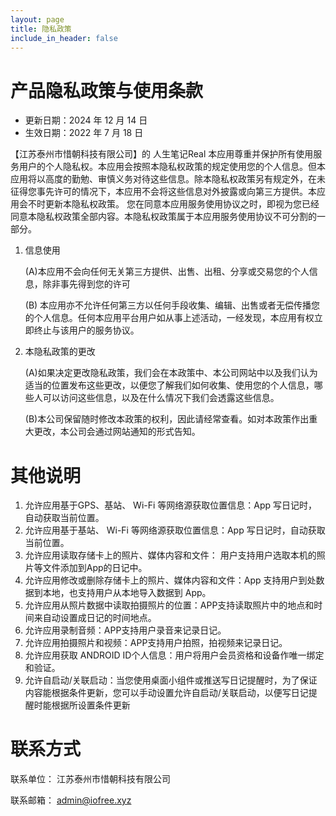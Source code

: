 ```yaml
---
layout: page
title: 隐私政策
include_in_header: false
---
```


# 产品隐私政策与使用条款

- 更新日期：2024 年 12 月 14 日
- 生效日期：2022 年 7 月 18 日

【江苏泰州市惜朝科技有限公司】的 人生笔记Real 本应用尊重并保护所有使用服务用户的个人隐私权。本应用会按照本隐私权政策的规定使用您的个人信息。但本应用将以高度的勤勉、审慎义务对待这些信息。除本隐私权政策另有规定外，在未征得您事先许可的情况下，本应用不会将这些信息对外披露或向第三方提供。本应用会不时更新本隐私权政策。 您在同意本应用服务使用协议之时，即视为您已经同意本隐私权政策全部内容。本隐私权政策属于本应用服务使用协议不可分割的一部分。

1. 信息使用

   (A)本应用不会向任何无关第三方提供、出售、出租、分享或交易您的个人信息，除非事先得到您的许可
   
   (B) 本应用亦不允许任何第三方以任何手段收集、编辑、出售或者无偿传播您的个人信息。任何本应用平台用户如从事上述活动，一经发现，本应用有权立即终止与该用户的服务协议。

2. 本隐私政策的更改

   (A)如果决定更改隐私政策，我们会在本政策中、本公司网站中以及我们认为适当的位置发布这些更改，以便您了解我们如何收集、使用您的个人信息，哪些人可以访问这些信息，以及在什么情况下我们会透露这些信息。

   (B)本公司保留随时修改本政策的权利，因此请经常查看。如对本政策作出重大更改，本公司会通过网站通知的形式告知。

# 其他说明

1. 允许应用基于GPS、基站、 Wi-Fi 等网络源获取位置信息：App 写日记时，自动获取当前位置。
2. 允许应用基于基站、 Wi-Fi 等网络源获取位置信息：App 写日记时，自动获取当前位置。
3. 允许应用读取存储卡上的照片、媒体内容和文件： 用户支持用户选取本机的照片等文件添加到App的日记中。
4. 允许应用修改或删除存储卡上的照片、媒体内容和文件：App 支持用户到处数据到本地，也支持用户从本地导入数据到 App。
5. 允许应用从照片数据中读取拍摄照片的位置：APP支持读取照片中的地点和时间来自动设置成日记的时间地点。
6. 允许应用录制音频：APP支持用户录音来记录日记。
7. 允许应用拍摄照片和视频：APP支持用户拍照，拍视频来记录日记。
8. 允许应用获取 ANDROID ID个人信息：用户将用户会员资格和设备作唯一绑定和验证。
9. 允许自启动/关联启动：当您使用桌面小组件或推送写日记提醒时，为了保证内容能根据条件更新，您可以手动设置允许自启动/关联启动，以便写日记提醒时能根据所设置条件更新

# 联系方式
联系单位： 江苏泰州市惜朝科技有限公司

联系邮箱： admin@iofree.xyz

